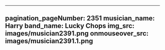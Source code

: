 ------
pagination_pageNumber: 2351
musician_name: Harry
band_name: Lucky Chops
img_src: images/musician2391.png
onmouseover_src: images/musician2391.1.png
------